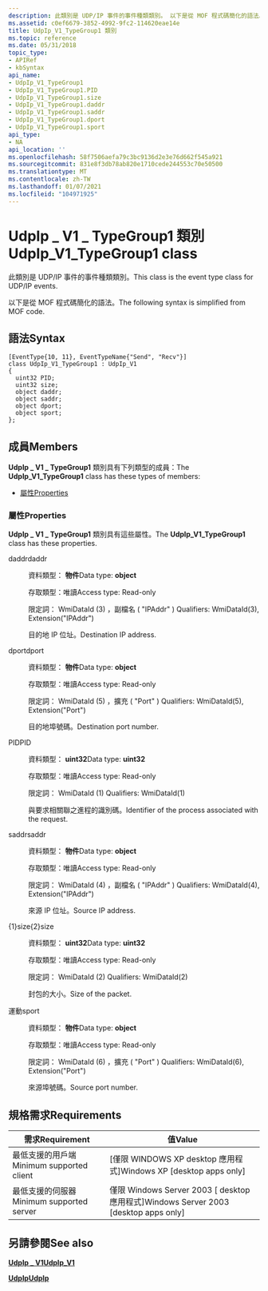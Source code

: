 ```yaml
---
description: 此類別是 UDP/IP 事件的事件種類類別。 以下是從 MOF 程式碼簡化的語法。
ms.assetid: c0ef6679-3852-4992-9fc2-114620eae14e
title: UdpIp_V1_TypeGroup1 類別
ms.topic: reference
ms.date: 05/31/2018
topic_type:
- APIRef
- kbSyntax
api_name:
- UdpIp_V1_TypeGroup1
- UdpIp_V1_TypeGroup1.PID
- UdpIp_V1_TypeGroup1.size
- UdpIp_V1_TypeGroup1.daddr
- UdpIp_V1_TypeGroup1.saddr
- UdpIp_V1_TypeGroup1.dport
- UdpIp_V1_TypeGroup1.sport
api_type:
- NA
api_location: ''
ms.openlocfilehash: 58f7506aefa79c3bc9136d2e3e76d662f545a921
ms.sourcegitcommit: 831e8f3db78ab820e1710cede244553c70e50500
ms.translationtype: MT
ms.contentlocale: zh-TW
ms.lasthandoff: 01/07/2021
ms.locfileid: "104971925"
---
```

# <a name="udpip_v1_typegroup1-class"></a><span data-ttu-id="71b98-104">UdpIp \_ V1 \_ TypeGroup1 類別</span><span class="sxs-lookup"><span data-stu-id="71b98-104">UdpIp\_V1\_TypeGroup1 class</span></span>

<span data-ttu-id="71b98-105">此類別是 UDP/IP 事件的事件種類類別。</span><span class="sxs-lookup"><span data-stu-id="71b98-105">This class is the event type class for UDP/IP events.</span></span>

<span data-ttu-id="71b98-106">以下是從 MOF 程式碼簡化的語法。</span><span class="sxs-lookup"><span data-stu-id="71b98-106">The following syntax is simplified from MOF code.</span></span>

## <a name="syntax"></a><span data-ttu-id="71b98-107">語法</span><span class="sxs-lookup"><span data-stu-id="71b98-107">Syntax</span></span>

``` syntax
[EventType{10, 11}, EventTypeName{"Send", "Recv"}]
class UdpIp_V1_TypeGroup1 : UdpIp_V1
{
  uint32 PID;
  uint32 size;
  object daddr;
  object saddr;
  object dport;
  object sport;
};
```

## <a name="members"></a><span data-ttu-id="71b98-108">成員</span><span class="sxs-lookup"><span data-stu-id="71b98-108">Members</span></span>

<span data-ttu-id="71b98-109">**UdpIp \_ V1 \_ TypeGroup1** 類別具有下列類型的成員：</span><span class="sxs-lookup"><span data-stu-id="71b98-109">The **UdpIp\_V1\_TypeGroup1** class has these types of members:</span></span>

-   [<span data-ttu-id="71b98-110">屬性</span><span class="sxs-lookup"><span data-stu-id="71b98-110">Properties</span></span>](#properties)

### <a name="properties"></a><span data-ttu-id="71b98-111">屬性</span><span class="sxs-lookup"><span data-stu-id="71b98-111">Properties</span></span>

<span data-ttu-id="71b98-112">**UdpIp \_ V1 \_ TypeGroup1** 類別具有這些屬性。</span><span class="sxs-lookup"><span data-stu-id="71b98-112">The **UdpIp\_V1\_TypeGroup1** class has these properties.</span></span>

<dl> <dt>

<span data-ttu-id="71b98-113">daddr</span><span class="sxs-lookup"><span data-stu-id="71b98-113">daddr</span></span>
</dt> <dd> <dl> <dt>

<span data-ttu-id="71b98-114">資料類型： **物件**</span><span class="sxs-lookup"><span data-stu-id="71b98-114">Data type: **object**</span></span>
</dt> <dt>

<span data-ttu-id="71b98-115">存取類型：唯讀</span><span class="sxs-lookup"><span data-stu-id="71b98-115">Access type: Read-only</span></span>
</dt> <dt>

<span data-ttu-id="71b98-116">限定詞： WmiDataId (3) ，副檔名 ( "IPAddr" ) </span><span class="sxs-lookup"><span data-stu-id="71b98-116">Qualifiers: WmiDataId(3), Extension("IPAddr")</span></span>
</dt> </dl>

<span data-ttu-id="71b98-117">目的地 IP 位址。</span><span class="sxs-lookup"><span data-stu-id="71b98-117">Destination IP address.</span></span>

</dd> <dt>

<span data-ttu-id="71b98-118">dport</span><span class="sxs-lookup"><span data-stu-id="71b98-118">dport</span></span>
</dt> <dd> <dl> <dt>

<span data-ttu-id="71b98-119">資料類型： **物件**</span><span class="sxs-lookup"><span data-stu-id="71b98-119">Data type: **object**</span></span>
</dt> <dt>

<span data-ttu-id="71b98-120">存取類型：唯讀</span><span class="sxs-lookup"><span data-stu-id="71b98-120">Access type: Read-only</span></span>
</dt> <dt>

<span data-ttu-id="71b98-121">限定詞： WmiDataId (5) ，擴充 ( "Port" ) </span><span class="sxs-lookup"><span data-stu-id="71b98-121">Qualifiers: WmiDataId(5), Extension("Port")</span></span>
</dt> </dl>

<span data-ttu-id="71b98-122">目的地埠號碼。</span><span class="sxs-lookup"><span data-stu-id="71b98-122">Destination port number.</span></span>

</dd> <dt>

<span data-ttu-id="71b98-123">PID</span><span class="sxs-lookup"><span data-stu-id="71b98-123">PID</span></span>
</dt> <dd> <dl> <dt>

<span data-ttu-id="71b98-124">資料類型： **uint32**</span><span class="sxs-lookup"><span data-stu-id="71b98-124">Data type: **uint32**</span></span>
</dt> <dt>

<span data-ttu-id="71b98-125">存取類型：唯讀</span><span class="sxs-lookup"><span data-stu-id="71b98-125">Access type: Read-only</span></span>
</dt> <dt>

<span data-ttu-id="71b98-126">限定詞： WmiDataId (1) </span><span class="sxs-lookup"><span data-stu-id="71b98-126">Qualifiers: WmiDataId(1)</span></span>
</dt> </dl>

<span data-ttu-id="71b98-127">與要求相關聯之進程的識別碼。</span><span class="sxs-lookup"><span data-stu-id="71b98-127">Identifier of the process associated with the request.</span></span>

</dd> <dt>

<span data-ttu-id="71b98-128">saddr</span><span class="sxs-lookup"><span data-stu-id="71b98-128">saddr</span></span>
</dt> <dd> <dl> <dt>

<span data-ttu-id="71b98-129">資料類型： **物件**</span><span class="sxs-lookup"><span data-stu-id="71b98-129">Data type: **object**</span></span>
</dt> <dt>

<span data-ttu-id="71b98-130">存取類型：唯讀</span><span class="sxs-lookup"><span data-stu-id="71b98-130">Access type: Read-only</span></span>
</dt> <dt>

<span data-ttu-id="71b98-131">限定詞： WmiDataId (4) ，副檔名 ( "IPAddr" ) </span><span class="sxs-lookup"><span data-stu-id="71b98-131">Qualifiers: WmiDataId(4), Extension("IPAddr")</span></span>
</dt> </dl>

<span data-ttu-id="71b98-132">來源 IP 位址。</span><span class="sxs-lookup"><span data-stu-id="71b98-132">Source IP address.</span></span>

</dd> <dt>

<span data-ttu-id="71b98-133">{1}size{2}</span><span class="sxs-lookup"><span data-stu-id="71b98-133">size</span></span>
</dt> <dd> <dl> <dt>

<span data-ttu-id="71b98-134">資料類型： **uint32**</span><span class="sxs-lookup"><span data-stu-id="71b98-134">Data type: **uint32**</span></span>
</dt> <dt>

<span data-ttu-id="71b98-135">存取類型：唯讀</span><span class="sxs-lookup"><span data-stu-id="71b98-135">Access type: Read-only</span></span>
</dt> <dt>

<span data-ttu-id="71b98-136">限定詞： WmiDataId (2) </span><span class="sxs-lookup"><span data-stu-id="71b98-136">Qualifiers: WmiDataId(2)</span></span>
</dt> </dl>

<span data-ttu-id="71b98-137">封包的大小。</span><span class="sxs-lookup"><span data-stu-id="71b98-137">Size of the packet.</span></span>

</dd> <dt>

<span data-ttu-id="71b98-138">運動</span><span class="sxs-lookup"><span data-stu-id="71b98-138">sport</span></span>
</dt> <dd> <dl> <dt>

<span data-ttu-id="71b98-139">資料類型： **物件**</span><span class="sxs-lookup"><span data-stu-id="71b98-139">Data type: **object**</span></span>
</dt> <dt>

<span data-ttu-id="71b98-140">存取類型：唯讀</span><span class="sxs-lookup"><span data-stu-id="71b98-140">Access type: Read-only</span></span>
</dt> <dt>

<span data-ttu-id="71b98-141">限定詞： WmiDataId (6) ，擴充 ( "Port" ) </span><span class="sxs-lookup"><span data-stu-id="71b98-141">Qualifiers: WmiDataId(6), Extension("Port")</span></span>
</dt> </dl>

<span data-ttu-id="71b98-142">來源埠號碼。</span><span class="sxs-lookup"><span data-stu-id="71b98-142">Source port number.</span></span>

</dd> </dl>

## <a name="requirements"></a><span data-ttu-id="71b98-143">規格需求</span><span class="sxs-lookup"><span data-stu-id="71b98-143">Requirements</span></span>



| <span data-ttu-id="71b98-144">需求</span><span class="sxs-lookup"><span data-stu-id="71b98-144">Requirement</span></span> | <span data-ttu-id="71b98-145">值</span><span class="sxs-lookup"><span data-stu-id="71b98-145">Value</span></span> |
|-------------------------------------|------------------------------------------------------|
| <span data-ttu-id="71b98-146">最低支援的用戶端</span><span class="sxs-lookup"><span data-stu-id="71b98-146">Minimum supported client</span></span><br/> | <span data-ttu-id="71b98-147">\[僅限 WINDOWS XP desktop 應用程式\]</span><span class="sxs-lookup"><span data-stu-id="71b98-147">Windows XP \[desktop apps only\]</span></span><br/>          |
| <span data-ttu-id="71b98-148">最低支援的伺服器</span><span class="sxs-lookup"><span data-stu-id="71b98-148">Minimum supported server</span></span><br/> | <span data-ttu-id="71b98-149">僅限 Windows Server 2003 \[ desktop 應用程式\]</span><span class="sxs-lookup"><span data-stu-id="71b98-149">Windows Server 2003 \[desktop apps only\]</span></span><br/> |



## <a name="see-also"></a><span data-ttu-id="71b98-150">另請參閱</span><span class="sxs-lookup"><span data-stu-id="71b98-150">See also</span></span>

<dl> <dt>

[<span data-ttu-id="71b98-151">**UdpIp \_ V1**</span><span class="sxs-lookup"><span data-stu-id="71b98-151">**UdpIp\_V1**</span></span>](udpip-v1.md)
</dt> <dt>

[<span data-ttu-id="71b98-152">**UdpIp**</span><span class="sxs-lookup"><span data-stu-id="71b98-152">**UdpIp**</span></span>](udpip.md)
</dt> </dl>

 

 




